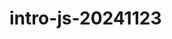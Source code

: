 # intro-js-20241123

<object width="1000px" height="600px" type="image/svg+xml" data="./imgs/demo.svg">
